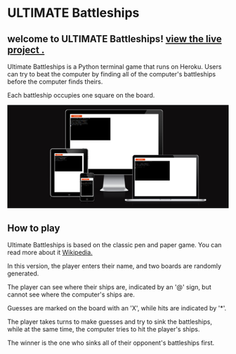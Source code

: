 # ULTIMATE Battleships

## welcome to ULTIMATE Battleships! [view the live project .](https://ultimate-bs-6e9e1c8e1d23.herokuapp.com/)

Ultimate Battleships is a Python terminal game that runs on Heroku. 
Users can try to beat the computer by finding all of the computer's battleships before the computer finds theirs.

 Each battleship occupies one square on the board.

![](assets/sc1.png)

## How to play

Ultimate Battleships is based on the classic pen and paper game. You can read more about it [Wikipedia.](https://en.wikipedia.org/wiki/Battleship_(game))

In this version, the player enters their name, and two boards are randomly generated.

The player can see where their ships are, indicated by an '@' sign, but cannot see where the computer's ships are.

Guesses are marked on the board with an 'X', while hits are indicated by '*'.

The player takes turns to make guesses and try to sink the battleships, while at the same time, the computer tries to hit the player's ships.

The winner is the one who sinks all of their opponent's battleships first.
